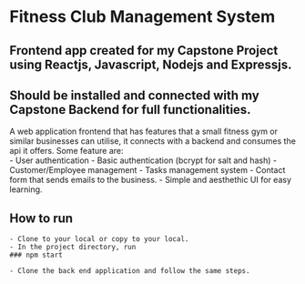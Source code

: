# Fitness Club Management System

## Frontend app created for my Capstone Project using Reactjs, Javascript, Nodejs and Expressjs.
## Should be installed and connected with my Capstone Backend for full functionalities.

 A web application frontend that has features that a small fitness gym or similar businesses can utilise, it connects with a backend and consumes the api it offers. Some feature are:  
                    - User authentication
                        - Basic authentication (bcrypt for salt and hash)
                    - Customer/Employee management
                    - Tasks management system 
                    - Contact form that sends emails to the business.
                    - Simple and aesthethic UI for easy learning.

## How to run

    - Clone to your local or copy to your local.
    - In the project directory, run 
    ### npm start

    - Clone the back end application and follow the same steps.